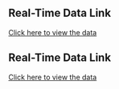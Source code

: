 
## Real-Time Data Link

[Click here to view the data](https://d807-2001-8a0-7514-8700-306e-9bfb-a79c-b874.ngrok-free.app)

## Real-Time Data Link

[Click here to view the data](https://c5e9-2001-8a0-7514-8700-306e-9bfb-a79c-b874.ngrok-free.app)
